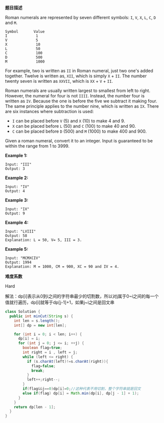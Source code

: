 **题目描述**   

Roman numerals are represented by seven different symbols: `I`, `V`, `X`, `L`, `C`, `D` and `M`.

```
Symbol       Value
I             1
V             5
X             10
L             50
C             100
D             500
M             1000
```

For example, two is written as `II` in Roman numeral, just two one's added together. Twelve is written as, `XII`, which is simply `X` + `II`. The number twenty seven is written as `XXVII`, which is `XX` + `V` + `II`.

Roman numerals are usually written largest to smallest from left to right. However, the numeral for four is not `IIII`. Instead, the number four is written as `IV`. Because the one is before the five we subtract it making four. The same principle applies to the number nine, which is written as `IX`. There are six instances where subtraction is used:

- `I` can be placed before `V` (5) and `X` (10) to make 4 and 9. 
- `X` can be placed before `L` (50) and `C` (100) to make 40 and 90. 
- `C` can be placed before `D` (500) and `M` (1000) to make 400 and 900.

Given a roman numeral, convert it to an integer. Input is guaranteed to be within the range from 1 to 3999.

**Example 1:**

```
Input: "III"
Output: 3
```

**Example 2:**

```
Input: "IV"
Output: 4
```

**Example 3:**

```
Input: "IX"
Output: 9
```

**Example 4:**

```
Input: "LVIII"
Output: 58
Explanation: L = 50, V= 5, III = 3.
```

**Example 5:**

```
Input: "MCMXCIV"
Output: 1994
Explanation: M = 1000, CM = 900, XC = 90 and IV = 4.
```

**难度系数**    

Hard

解法：dp[i]表示从0到i之间的字符串最少的切割数，所以对j属于0~i之间的每一个值就行遍历，dp[i]就等于dp[j-1]+1，如果j~i之间是回文串

```java
class Solution {
  public int minCut(String s) {
    int len = s.length();
    int[] dp = new int[len];

    for (int i = 0; i < len; i++) {
      dp[i] = i;
      for (int j = 0; j <= i; ++j) {
        boolean flag=true;
        int right = i , left = j;
        while (left <= right) {
          if (s.charAt(left)!=s.charAt(right)){
            flag=false;
            break;
          }
          left++;right--;
        }
        if(flag&&j==0)dp[i]=0;//这种代表不用切割，整个字符串就是回文
        else if(flag) dp[i] = Math.min(dp[i], dp[j - 1] + 1);
      }
    }
    return dp[len - 1];
  }
}
```